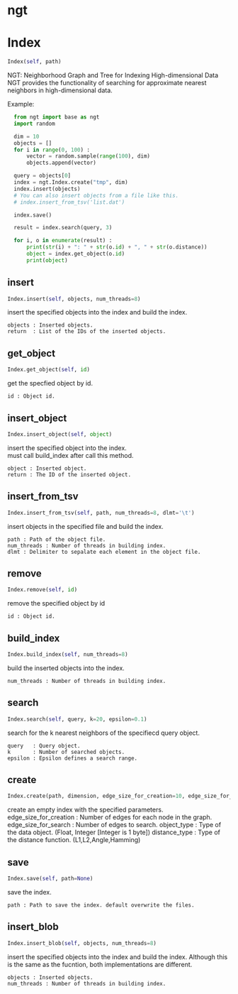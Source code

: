 <h1 id="ngt">ngt</h1>


<h1 id="ngt.base.Index">Index</h1>

```python
Index(self, path)
```

NGT: Neighborhood Graph and Tree for Indexing High-dimensional Data  
  NGT provides the functionality of searching for approximate nearest neighbors in high-dimensional data.

Example:
```python
  from ngt import base as ngt
  import random

  dim = 10
  objects = []
  for i in range(0, 100) :
      vector = random.sample(range(100), dim)
      objects.append(vector)

  query = objects[0]
  index = ngt.Index.create("tmp", dim)
  index.insert(objects)
  # You can also insert objects from a file like this.
  # index.insert_from_tsv('list.dat')

  index.save()

  result = index.search(query, 3)

  for i, o in enumerate(result) :
      print(str(i) + ": " + str(o.id) + ", " + str(o.distance))
      object = index.get_object(o.id)
      print(object)
```

<h2 id="ngt.base.Index.insert">insert</h2>

```python
Index.insert(self, objects, num_threads=8)
```

insert the specified objects into the index and build the index.

    objects : Inserted objects.
    return  : List of the IDs of the inserted objects.

<h2 id="ngt.base.Index.get_object">get_object</h2>

```python
Index.get_object(self, id)
```

get the specfied object by id.

    id : Object id.

<h2 id="ngt.base.Index.insert_object">insert_object</h2>

```python
Index.insert_object(self, object)
```

insert the specified object into the index.  
must call build_index after call this method.

    object : Inserted object.
    return : The ID of the inserted object.

<h2 id="ngt.base.Index.insert_from_tsv">insert_from_tsv</h2>

```python
Index.insert_from_tsv(self, path, num_threads=8, dlmt='\t')
```

insert objects in the specified file and build the index.

    path : Path of the object file.
    num_threads : Number of threads in building index.
    dlmt : Delimiter to sepalate each element in the object file.

<h2 id="ngt.base.Index.remove">remove</h2>

```python
Index.remove(self, id)
```

remove the specified object by id

    id : Object id.

<h2 id="ngt.base.Index.build_index">build_index</h2>

```python
Index.build_index(self, num_threads=8)
```

build the inserted objects into the index.

    num_threads : Number of threads in building index.

<h2 id="ngt.base.Index.search">search</h2>

```python
Index.search(self, query, k=20, epsilon=0.1)
```

search for the k nearest neighbors of the specifiecd query object.

    query   : Query object.
    k       : Number of searched objects.
    epsilon : Epsilon defines a search range.

<h2 id="ngt.base.Index.create">create</h2>

```python
Index.create(path, dimension, edge_size_for_creation=10, edge_size_for_search=40, object_type='Float', distance_type='L2')
```

create an empty index with the specified parameters.
  edge_size_for_creation : Number of edges for each node in the graph.
  edge_size_for_search   : Number of edges to search.
  object_type            : Type of the data object. (Float, Integer [Integer is 1 byte])
  distance_type          : Type of the distance function. (L1,L2,Angle,Hamming)

<h2 id="ngt.base.Index.save">save</h2>

```python
Index.save(self, path=None)
```

save the index.

    path : Path to save the index. default overwrite the files.

<h2 id="ngt.base.Index.insert_blob">insert_blob</h2>

```python
Index.insert_blob(self, objects, num_threads=8)
```

insert the specified objects into the index and build the index.
Although this is the same as the fucntion, both implementations are different. 

    objects : Inserted objects.
    num_threads : Number of threads in building index.

